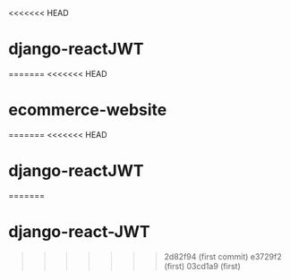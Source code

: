 <<<<<<< HEAD
# django-reactJWT
=======
<<<<<<< HEAD
# ecommerce-website
=======
<<<<<<< HEAD
# django-reactJWT
=======
# django-react-JWT
>>>>>>> 2d82f94 (first commit)
>>>>>>> e3729f2 (first)
>>>>>>> 03cd1a9 (first)
